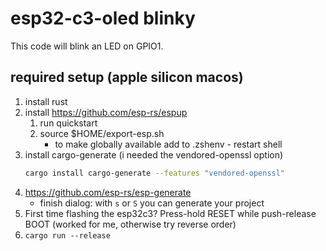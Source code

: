 # esp32-c3-oled blinky

This code will blink an LED on GPIO1.

## required setup (apple silicon macos)

1. install rust
2. install https://github.com/esp-rs/espup
	1. run quickstart
    2. source $HOME/export-esp.sh
        - to make globally available add to .zshenv - restart shell
3. install cargo-generate (i needed the vendored-openssl option)
    ```bash
    cargo install cargo-generate --features "vendored-openssl"
    ```
4. https://github.com/esp-rs/esp-generate
    - finish dialog: with `s` or `S` you can generate your project
5. First time flashing the esp32c3? Press-hold RESET while push-release BOOT (worked for me, otherwise try reverse order)
6. `cargo run --release`


